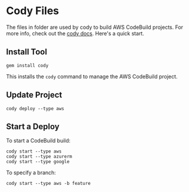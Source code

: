 # Cody Files

The files in folder are used by cody to build AWS CodeBuild projects.  For more info, check out the [cody docs](https://cody.run). Here's a quick start.

## Install Tool

    gem install cody

This installs the `cody` command to manage the AWS CodeBuild project.

## Update Project

    cody deploy --type aws

## Start a Deploy

To start a CodeBuild build:

    cody start --type aws
    cody start --type azurerm
    cody start --type google

To specify a branch:

    cody start --type aws -b feature
